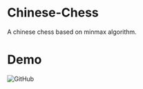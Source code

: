 # Chinese-Chess
A chinese chess based on minmax algorithm.
# Demo
![GitHub](https://github.com/linxin8/Chinese-Chess/blob/master/demo.gif "demo")

